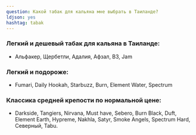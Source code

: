 ```yaml
---
question: Какой табак для кальяна мне выбрать в Таиланде?
ldjson: yes
hashtag: tabak
---
```


### Легкий и дешевый табак для кальяна в Таиланде:

* Альфакер, Щербетли, Адалия, Афзал, B3, Jam

### Легкий и подороже: 

* Fumari, Daily Hookah, Starbuzz, Burn, Element Water, Spectrum

### Классика средней крепости  по нормальной цене:

* Darkside, Tangiers, Nirvana, Must have, Sebero, Burn Black, Duft, Element Earth, Hypreme, Nakhla, Satyr, Smoke Angels, Spectrum Hard, Северный, Tabu.
